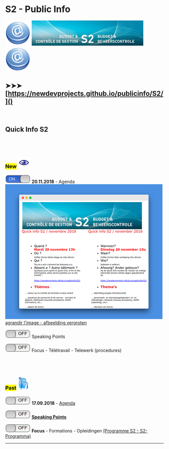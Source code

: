 <link rel="stylesheet" href="S2.css">

# S2 - Public Info

![](at.png) ![](header.jpg) ![](at.png)

## &#10148;&#10148;&#10148; [https://newdevprojects.github.io/publicinfo/S2/]()

&nbsp;

## Quick Info S2

## &nbsp;

### <mark>New</mark> ![](next.png)

![](on.png) **20.11.2018** - Agenda  
![](20181120_Agenda_smaller.png)  
[agrandir l'image - afbeelding vergroten](20181120_Agenda.png)

![](off.png) Speaking Points

![](off.png) Focus - Télétravail - Telewerk (procedures)

## &nbsp;

### <mark>Past</mark> ![](arch.png) 

![](off.png) **17.09.2018** - [Agenda](Invit_Uitnod.png)  

![](off.png) [**Speaking Points**](20180917_SpPts.md)

![](off.png) **Focus** - Formations - Opleidingen [(Programme S2 - S2-Programma)](S2_GOP_2019-23.pdf)

---


